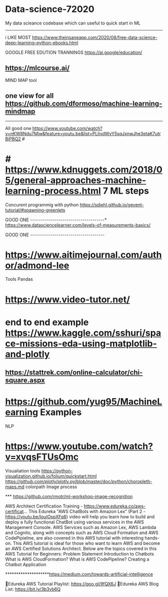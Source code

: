 # Data-science-72020
My data scieance codebase which can useful to quick start in ML

--------------------------------------------------------------
i LIKE MOST 
https://www.theinsaneapp.com/2020/08/free-data-science-deep-learning-python-ebooks.html 

GOOGLE FREE EDUTION TRANNINGS
https://ai.google/education/

https://mlcourse.ai/
---------------------------------------------------------------
MIND MAP tool
## one view for all https://github.com/dformoso/machine-learning-mindmap
-------------------------------------------------
All good one 
https://www.youtube.com/watch?v=nKW8Ndu7Mjw&feature=youtu.be&list=PLIivdWyY5sqJxnwJhe3etaK7utrBiPBQ2 #

# # https://www.kdnuggets.com/2018/05/general-approaches-machine-learning-process.html 7 ML steps
Concurent programmig with python 
https://sdiehl.github.io/gevent-tutorial/#spawning-greenlets

GOOD ONE -------------------------------------*
https://www.datasciencelearner.com/levels-of-measurements-basics/

GOOD ONE -------------------------------------

# https://www.aitimejournal.com/author/admond-lee

Tools 
Pandas
# https://www.video-tutor.net/

# end to end example https://www.kaggle.com/sshuri/space-missions-eda-using-matplotlib-and-plotly 

## https://stattrek.com/online-calculator/chi-square.aspx


# https://github.com/yug95/MachineLearning Examples 

NLP 
# https://www.youtube.com/watch?v=xvqsFTUsOmc

Visualiation tools 
https://python-visualization.github.io/folium/quickstart.html
https://github.com/plotly/plotly.py/blob/master/doc/python/choropleth-maps.md colorpath 
Image process 

*** https://github.com/rmotr/ml-workshop-image-recognition

AWS Architect Certification Training - https://www.edureka.co/aws-certificat...
This Edureka "AWS ChatBots with Amazon Lex" (Part 2 - https://youtu.be/IouIOspXFq8) video will help you learn how to build and deploy a fully functional ChatBot using various services in the AWS Management Console. AWS Services such as Amazon Lex, AWS Lambda and Cognito, along with concepts such as AWS Cloud Formation and AWS CodePipieline, are also covered in this AWS tutorial with interesting hands-on. This AWS tutorial is ideal for those who want to learn AWS and become an AWS Certified Solutions Architect. 
Below are the topics covered in this AWS Tutorial for Beginners:
Problem Statement
Introduction to Chatbots
What is AWS CloudFormation?
What is AWS CodePipeline?
Creating a Chatbot Application   




********************https://medium.com/towards-artificial-intelligence

🔹Edureka AWS Tutorial Playlist: https://goo.gl/9fQX6J
🔹Edureka AWS Blog List: https://bit.ly/3b3vb6Q

